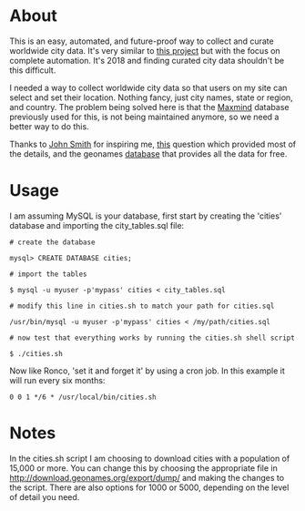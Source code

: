 # About

This is an easy, automated, and future-proof way to collect and curate worldwide city data. It's very similar to [this project](https://github.com/JoshSmith/worldwide-city-database) but with the focus on complete automation. It's 2018 and finding curated city data shouldn't be this difficult.

I needed a way to collect worldwide city data so that users on my site can select and set their location. Nothing fancy, just city names, state or region, and country. The problem being solved here is that the [Maxmind](https://www.maxmind.com/en/free-world-cities-database) database previously used for this, is not being maintained anymore, so we need a better way to do this.

Thanks to [John Smith](https://github.com/joshsmith) for inspiring me, [this](https://dba.stackexchange.com/questions/145080/import-geonames-allcountries-txt-into-mysql-5-7-using-load-infile-error-1300) question which provided most of the details, and the geonames [database](http://download.geonames.org/export/dump/) that provides all the data for free.

# Usage

I am assuming MySQL is your database, first start by creating the 'cities' database and importing the city_tables.sql file:

```
# create the database

mysql> CREATE DATABASE cities;

# import the tables

$ mysql -u myuser -p'mypass' cities < city_tables.sql

# modify this line in cities.sh to match your path for cities.sql

/usr/bin/mysql -u myuser -p'mypass' cities < /my/path/cities.sql

# now test that everything works by running the cities.sh shell script

$ ./cities.sh
```
Now like Ronco, 'set it and forget it' by using a cron job. In this example it will run every six months:

`0 0 1 */6 * /usr/local/bin/cities.sh`

# Notes

In the cities.sh script I am choosing to download cities with a population of 15,000 or more. You can change this by choosing the appropriate file in http://download.geonames.org/export/dump/ and making the changes to the script. There are also options for 1000 or 5000, depending on the level of detail you need.
